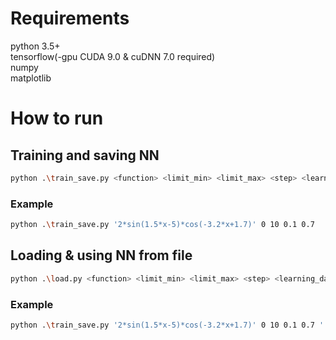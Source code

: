 # Requirements
python 3.5+ <br>
tensorflow(-gpu CUDA 9.0 & cuDNN 7.0 required) <br>
numpy <br>
matplotlib

# How to run
Training and saving NN
----
```bash
python .\train_save.py <function> <limit_min> <limit_max> <step> <learning_data_ratio>
```
### Example
```bash
python .\train_save.py '2*sin(1.5*x-5)*cos(-3.2*x+1.7)' 0 10 0.1 0.7
```
Loading & using NN from file
---
```bash
python .\load.py <function> <limit_min> <limit_max> <step> <learning_data_ratio> <path_to_model>
```
### Example
```bash
python .\train_save.py '2*sin(1.5*x-5)*cos(-3.2*x+1.7)' 0 10 0.1 0.7 './saved.model/model_save'
```
